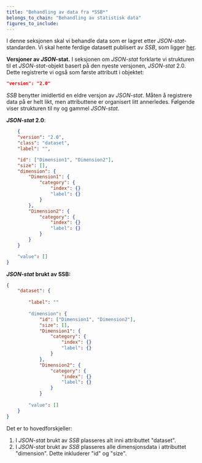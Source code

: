 ```yaml
---
title: "Behandling av data fra *SSB*"
belongs_to_chain: "Behandling av statistisk data"
figures_to_include:
---
```


I denne seksjonen skal vi behandle data som er lagret etter *JSON-stat*-standarden. Vi skal hente ferdige datasett publisert av *SSB*, som ligger [her](https://data.ssb.no/api/). 

**Versjoner av *JSON*-stat.** I seksjonen om *JSON-stat* forklarte vi strukturen til et *JSON-stat*-objekt basert på den nyeste versjonen, *JSON-stat* 2.0. Dette registrerte vi også som første attributt i objektet: 

```json
"version": "2.0"
```

*SSB* benytter imidlertid en eldre versjon av *JSON-stat*. Måten å registrere data på er helt likt, men attributtene er organisert litt annerledes. Følgende viser strukturen til ny og gammel *JSON-stat*.


***JSON-stat* 2.0**:

```json
    {
    "version": "2.0",
    "class": "dataset",
    "label": "", 

    "id": ["Dimension1", "Dimension2"],
    "size": [], 
    "dimension": {
        "Dimension1": {
            "category": {
                "index": {}
                "label": {}
            }
        },
        "Dimension2": {
            "category": {
                "index": {}
                "label": {}
            }
        } 
    }

    "value": []
}
```
***JSON-stat* brukt av SSB:**

```json
{
    "dataset": {
        
        "label": ""
        
        "dimension": {
            "id": ["Dimension1", "Dimension2"],
            "size": [], 
            "Dimension1": {
                "category": {
                    "index": {}
                    "label": {}
                }
            },
            "Dimension2": {
                "category": {
                    "index": {}
                    "label": {}
                }
            }
        
        "value": []
    }
}
```

Det er to hovedforskjeller:

1. I *JSON-stat* brukt av *SSB* plasseres alt inni attributtet "dataset". 
2. I *JSON-stat* brukt av *SSB* plasseres alle dimensjonsdata i attributtet "dimension". Dette inkluderer "id" og "size". 

